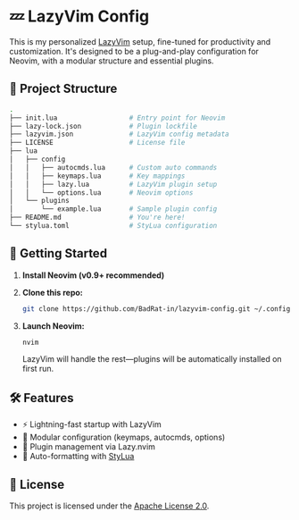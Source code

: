 # 💤 LazyVim Config

This is my personalized [LazyVim](https://github.com/LazyVim/LazyVim) setup, fine-tuned for productivity and customization. It's designed to be a plug-and-play configuration for Neovim, with a modular structure and essential plugins.

## 📁 Project Structure

```bash
.
├── init.lua                  # Entry point for Neovim
├── lazy-lock.json            # Plugin lockfile
├── lazyvim.json              # LazyVim config metadata
├── LICENSE                   # License file
├── lua
│   ├── config
│   │   ├── autocmds.lua      # Custom auto commands
│   │   ├── keymaps.lua       # Key mappings
│   │   ├── lazy.lua          # LazyVim plugin setup
│   │   └── options.lua       # Neovim options
│   └── plugins
│       └── example.lua       # Sample plugin config
├── README.md                 # You're here!
└── stylua.toml               # StyLua configuration
```

## 🚀 Getting Started

1. **Install Neovim (v0.9+ recommended)**
2. **Clone this repo:**
   ```bash
   git clone https://github.com/BadRat-in/lazyvim-config.git ~/.config/nvim
   ```

3. **Launch Neovim:**

   ```bash
   nvim
   ```

   LazyVim will handle the rest—plugins will be automatically installed on first run.

## 🛠 Features

* ⚡ Lightning-fast startup with LazyVim
* 🔧 Modular configuration (keymaps, autocmds, options)
* 🧩 Plugin management via Lazy.nvim
* 📐 Auto-formatting with [StyLua](https://github.com/JohnnyMorganz/StyLua)

## 📝 License

This project is licensed under the [Apache License 2.0](./LICENSE).

